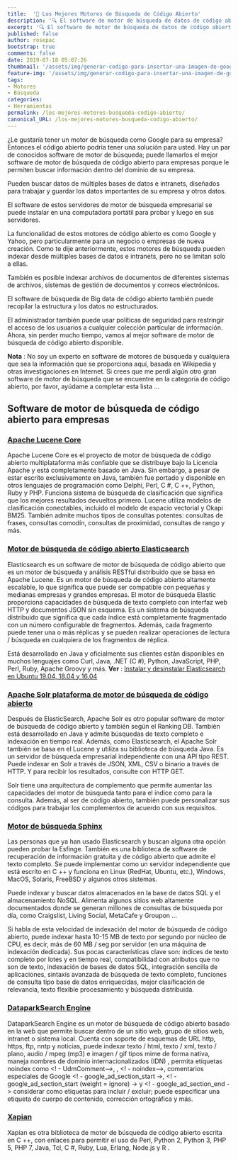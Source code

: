 ```yaml
---
title:  '🔨 Los Mejores Motores de Búsqueda de Código Abierto'
description: '🔍 El software de motor de búsqueda de datos de código abierto puede recopilar datos estructurados y no estructurados. Aquí está el mejor software de motor de búsqueda de código abierto disponible.'
excerpt: '🔍 El software de motor de búsqueda de datos de código abierto puede recopilar datos estructurados y no estructurados. Aquí está el mejor software de motor de búsqueda de código abierto disponible.'
published: false
author: rosepac
bootstrap: true
comments: false
date: 2019-07-18 05:07:26
thumbnail: '/assets/img/generar-codigo-para-insertar-una-imagen-de-google-fotos.jpg'
feature-img: '/assets/img/generar-codigo-para-insertar-una-imagen-de-google-fotos.jpg'
tags:
- Motores
- Búsqueda
categories:
- Herramientas
permalink: /los-mejores-motores-busqueda-codigo-abierto/
canonical_URL: /los-mejores-motores-busqueda-codigo-abierto/
---
```


¿Le gustaría tener un motor de búsqueda como Google para su empresa? Entonces el código abierto podría tener una solución para usted. Hay un par de conocidos software de motor de búsqueda; puede llamarlos el mejor software de motor de búsqueda de código abierto para empresas porque le permiten buscar información dentro del dominio de su empresa.

Pueden buscar datos de múltiples bases de datos e intranets, diseñados para trabajar y guardar los datos importantes de su empresa y otros datos.

El software de estos servidores de motor de búsqueda empresarial se puede instalar en una computadora portátil para probar y luego en sus servidores.

La funcionalidad de estos motores de código abierto es como Google y Yahoo, pero particularmente para un negocio o empresas de nueva creación. Como te dije anteriormente, estos motores de búsqueda pueden indexar desde múltiples bases de datos e intranets, pero no se limitan solo a ellas.

También es posible indexar archivos de documentos de diferentes sistemas de archivos, sistemas de gestión de documentos y correos electrónicos.

El software de búsqueda de Big data de código abierto también puede recopilar la estructura y los datos no estructurados.

El administrador también puede usar políticas de seguridad para restringir el acceso de los usuarios a cualquier colección particular de información. Ahora, sin perder mucho tiempo, vamos al mejor software de motor de búsqueda de código abierto disponible.

**Nota** : No soy un experto en software de motores de búsqueda y cualquiera que sea la información que se proporciona aquí, basada en Wikipedia y otras investigaciones en Internet. Si crees que me perdí algún otro gran software de motor de búsqueda que se encuentre en la categoría de código abierto, por favor, ayúdame a completar esta lista ...





## Software de motor de búsqueda de código abierto para empresas

### [Apache Lucene Core](https://lucene.apache.org/core/)

Apache Lucene Core es el proyecto de motor de búsqueda de código abierto multiplataforma más confiable que se distribuye bajo la Licencia Apache y está completamente basado en Java. Sin embargo, a pesar de estar escrito exclusivamente en Java, también fue portado y disponible en otros lenguajes de programación como Delphi, Perl, C #, C ++, Python, Ruby y PHP. Funciona sistema de búsqueda de clasificación que significa que los mejores resultados devueltos primero. Lucene utiliza modelos de clasificación conectables, incluido el modelo de espacio vectorial y Okapi BM25. También admite muchos tipos de consultas potentes: consultas de frases, consultas comodín, consultas de proximidad, consultas de rango y más.

### [Motor de búsqueda de código abierto Elasticsearch](https://www.elastic.co/products/elasticsearch)

Elasticsearch es un software de motor de búsqueda de código abierto que es un motor de búsqueda y análisis RESTful distribuido que se basa en Apache Lucene. Es un motor de búsqueda de código abierto altamente escalable, lo que significa que puede ser compatible con pequeñas y medianas empresas y grandes empresas. El motor de búsqueda Elastic proporciona capacidades de búsqueda de texto completo con interfaz web HTTP y documentos JSON sin esquema. Es un sistema de búsqueda distribuido que significa que cada índice está completamente fragmentado con un número configurable de fragmentos. Además, cada fragmento puede tener una o más réplicas y se pueden realizar operaciones de lectura / búsqueda en cualquiera de los fragmentos de réplica.

Está desarrollado en Java y oficialmente sus clientes están disponibles en muchos lenguajes como Curl, Java, .NET (C #), Python, JavaScript, PHP, Perl, Ruby, Apache Groovy y más. **Ver** : [Instalar y desinstalar Elasticsearch en Ubuntu 19.04, 18.04 y 16.04](https://www.how2shout.com/how-to/install-uninstall-elasticsearch-ubuntu-19-04-18-04-16-04.html)

### [Apache Solr plataforma de motor de búsqueda de código abierto](https://lucene.apache.org/solr)

Después de ElasticSearch, Apache Solr es otro popular software de motor de búsqueda de código abierto y también según el Ranking DB. También está desarrollado en Java y admite búsquedas de texto completo e indexación en tiempo real. Además, como Elasticsearch, el Apache Solr también se basa en el Lucene y utiliza su biblioteca de búsqueda Java. Es un servidor de búsqueda empresarial independiente con una API tipo REST. Puede indexar en Solr a través de JSON, XML, CSV o binario a través de HTTP. Y para recibir los resultados, consulte con HTTP GET.

Solr tiene una arquitectura de complemento que permite aumentar las capacidades del motor de búsqueda tanto para el índice como para la consulta. Además, al ser de código abierto, también puede personalizar sus códigos para trabajar los complementos de acuerdo con sus requisitos.





### [Motor de búsqueda Sphinx](http://sphinxsearch.com/)

Las personas que ya han usado Elasticsearch y buscan alguna otra opción pueden probar la Esfinge. También es una biblioteca de software de recuperación de información gratuita y de código abierto que admite el texto completo. Se puede implementar como un servidor independiente que está escrito en C ++ y funciona en Linux (RedHat, Ubuntu, etc.), Windows, MacOS, Solaris, FreeBSD y algunos otros sistemas.

Puede indexar y buscar datos almacenados en la base de datos SQL y el almacenamiento NoSQL. Alimenta algunos sitios web altamente documentados donde se generan millones de consultas de búsqueda por día, como Craigslist, Living Social, MetaCafe y Groupon ...

Si habla de esta velocidad de indexación del motor de búsqueda de código abierto, puede indexar hasta 10-15 MB de texto por segundo por núcleo de CPU, es decir, más de 60 MB / seg por servidor (en una máquina de indexación dedicada). Sus pocas características clave son: índices de texto completo por lotes y en tiempo real, compatibilidad con atributos que no son de texto, indexación de bases de datos SQL, integración sencilla de aplicaciones, sintaxis avanzada de búsqueda de texto completo, funciones de consulta tipo base de datos enriquecidas, mejor clasificación de relevancia, texto flexible procesamiento y búsqueda distribuida.

### [DataparkSearch Engine](http://www.dataparksearch.org/)

DataparkSearch Engine es un motor de búsqueda de código abierto basado en la web que permite buscar dentro de un sitio web, grupo de sitios web, intranet o sistema local. Cuenta con soporte de esquemas de URL http, https, ftp, nntp y noticias, puede indexar texto / html, texto / xml, texto / plano, audio / mpeg (mp3) e imagen / gif tipos mime de forma nativa, maneja nombres de dominio internacionalizados (IDN) , permita etiquetas noindex como <! - UdmComment–>, <NOINDEX>, <! - noindex–>, comentarios especiales de Google <! - google_ad_section_start ->, <! - google_ad_section_start (weight = ignore) -> y <! - google_ad_section_end - > considerar como etiquetas para incluir / excluir; puede especificar una etiqueta de cuerpo de contenido, corrección ortográfica y más.

### [Xapian](https://xapian.org/)

Xapian es otra biblioteca de motor de búsqueda de código abierto escrita en C ++, con enlaces para permitir el uso de Perl, Python 2, Python 3, PHP 5, PHP 7, Java, Tcl, C #, Ruby, Lua, Erlang, Node.js y R .

<!-- https://www.how2shout.com/tools/top-best-open-source-search-engine-software-enterprises.html -->